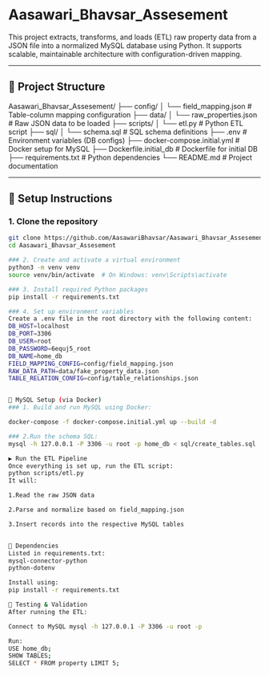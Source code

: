 # Aasawari_Bhavsar_Assesement
This project extracts, transforms, and loads (ETL) raw property data from a JSON file into a normalized MySQL database using Python. It supports scalable, maintainable architecture with configuration-driven mapping.

---

## 📁 Project Structure
Aasawari_Bhavsar_Assesement/
├── config/
│ └── field_mapping.json # Table-column mapping configuration
├── data/
│ └── raw_properties.json # Raw JSON data to be loaded
├── scripts/
│ └── etl.py # Python ETL script
├── sql/
│ └── schema.sql # SQL schema definitions
├── .env # Environment variables (DB configs)
├── docker-compose.initial.yml # Docker setup for MySQL
├── Dockerfile.initial_db # Dockerfile for initial DB
├── requirements.txt # Python dependencies
└── README.md # Project documentation


---

## 🔧 Setup Instructions

### 1. Clone the repository
```bash
git clone https://github.com/AasawariBhavsar/Aasawari_Bhavsar_Assesement.git
cd Aasawari_Bhavsar_Assesement

### 2. Create and activate a virtual environment
python3 -m venv venv
source venv/bin/activate  # On Windows: venv\Scripts\activate

### 3. Install required Python packages
pip install -r requirements.txt

### 4. Set up environment variables
Create a .env file in the root directory with the following content:
DB_HOST=localhost
DB_PORT=3306
DB_USER=root
DB_PASSWORD=6equj5_root
DB_NAME=home_db
FIELD_MAPPING_CONFIG=config/field_mapping.json
RAW_DATA_PATH=data/fake_property_data.json
TABLE_RELATION_CONFIG=config/table_relationships.json


🐬 MySQL Setup (via Docker)
### 1. Build and run MySQL using Docker:

docker-compose -f docker-compose.initial.yml up --build -d

### 2.Run the schema SQL:
mysql -h 127.0.0.1 -P 3306 -u root -p home_db < sql/create_tables.sql

▶️ Run the ETL Pipeline
Once everything is set up, run the ETL script:
python scripts/etl.py
It will:

1.Read the raw JSON data

2.Parse and normalize based on field_mapping.json

3.Insert records into the respective MySQL tables


📜 Dependencies
Listed in requirements.txt:
mysql-connector-python
python-dotenv

Install using:
pip install -r requirements.txt

🧪 Testing & Validation
After running the ETL:

Connect to MySQL mysql -h 127.0.0.1 -P 3306 -u root -p

Run:
USE home_db;
SHOW TABLES;
SELECT * FROM property LIMIT 5;


